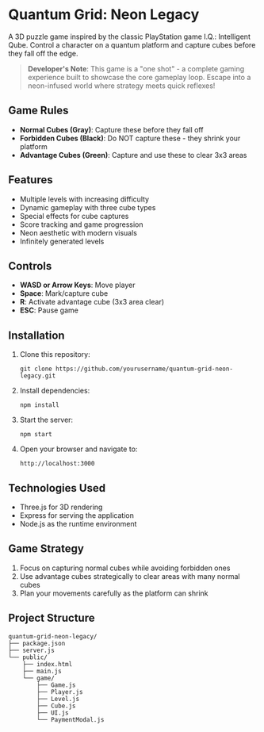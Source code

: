 # Quantum Grid: Neon Legacy

A 3D puzzle game inspired by the classic PlayStation game I.Q.: Intelligent Qube. Control a character on a quantum platform and capture cubes before they fall off the edge.

> **Developer's Note**: This game is a "one shot" - a complete gaming experience built to showcase the core gameplay loop. Escape into a neon-infused world where strategy meets quick reflexes!

## Game Rules

- **Normal Cubes (Gray)**: Capture these before they fall off
- **Forbidden Cubes (Black)**: Do NOT capture these - they shrink your platform
- **Advantage Cubes (Green)**: Capture and use these to clear 3x3 areas

## Features

- Multiple levels with increasing difficulty
- Dynamic gameplay with three cube types
- Special effects for cube captures
- Score tracking and game progression
- Neon aesthetic with modern visuals
- Infinitely generated levels

## Controls

- **WASD or Arrow Keys**: Move player
- **Space**: Mark/capture cube
- **R**: Activate advantage cube (3x3 area clear)
- **ESC**: Pause game

## Installation

1. Clone this repository:

   ```
   git clone https://github.com/yourusername/quantum-grid-neon-legacy.git
   ```

2. Install dependencies:

   ```
   npm install
   ```

3. Start the server:

   ```
   npm start
   ```

4. Open your browser and navigate to:
   ```
   http://localhost:3000
   ```

## Technologies Used

- Three.js for 3D rendering
- Express for serving the application
- Node.js as the runtime environment

## Game Strategy

1. Focus on capturing normal cubes while avoiding forbidden ones
2. Use advantage cubes strategically to clear areas with many normal cubes
3. Plan your movements carefully as the platform can shrink

## Project Structure

```
quantum-grid-neon-legacy/
├── package.json
├── server.js
└── public/
    ├── index.html
    ├── main.js
    └── game/
        ├── Game.js
        ├── Player.js
        ├── Level.js
        ├── Cube.js
        ├── UI.js
        └── PaymentModal.js
```
